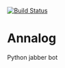 [![Build Status](https://travis-ci.org/kbeckmann/Annalog.svg?branch=aes-chat)](https://travis-ci.org/kbeckmann/Annalog)
# Annalog
Python jabber bot
